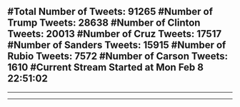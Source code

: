 #Total Number of Tweets: 91265 
#Number of Trump Tweets: 28638
#Number of Clinton Tweets: 20013
#Number of Cruz Tweets: 17517
#Number of Sanders Tweets: 15915
#Number of Rubio Tweets: 7572
#Number of Carson Tweets: 1610
#Current Stream Started at Mon Feb  8 22:51:02
---
---
---
